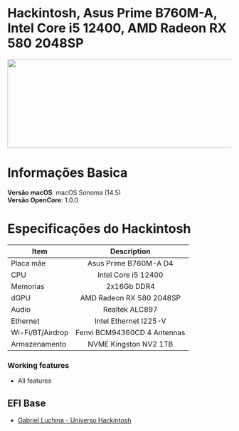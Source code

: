 # Hackintosh, Asus Prime B760M-A, Intel Core i5 12400, AMD Radeon RX 580 2048SP
<img width="600" height="200" src="https://encrypted-tbn0.gstatic.com/images?q=tbn:ANd9GcRluK-tMSzySmdbBFXB5irwEN4JOShIbs2Wtw&s">

# Informações Basica

**Versão macOS**: macOS Sonoma (14.5)
<br>
**Versão OpenCore**: 1.0.0

# Especificações do Hackintosh
|Item|Description|
|-|:-------:|
|Placa mãe|Asus Prime B760M-A D4|
|CPU|Intel Core i5 12400|
|Memorias|2x16Gb DDR4|
|dGPU|AMD Radeon RX 580 2048SP|
|Audio|Realtek ALC897|
|Ethernet|Intel Ethernet I225-V|
|Wi-Fi/BT/Airdrop|Fenvi BCM94360CD 4 Antennas|
|Armazenamento|NVME Kingston NV2 1TB|

### Working features
- All features

## EFI Base
- [Gabriel Luchina - Universo Hackintosh](https://luchina.com.br)
